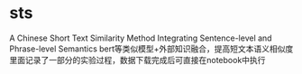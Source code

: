 # sts
A Chinese Short Text Similarity Method Integrating Sentence-level and Phrase-level Semantics
bert等类似模型+外部知识融合，提高短文本语义相似度
里面记录了一部分的实验过程，数据下载完成后可直接在notebook中执行
